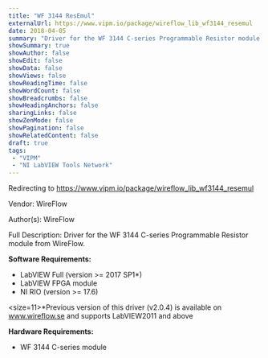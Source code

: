 ```yaml
---
title: "WF 3144 ResEmul"
externalUrl: https://www.vipm.io/package/wireflow_lib_wf3144_resemul
date: 2018-04-05
summary: "Driver for the WF 3144 C-series Programmable Resistor module from WireFlow."
showSummary: true
showAuthor: false
showEdit: false
showData: false
showViews: false
showReadingTime: false
showWordCount: false
showBreadcrumbs: false
showHeadingAnchors: false
sharingLinks: false
showZenMode: false
showPagination: false
showRelatedContent: false
draft: true
tags:
 - "VIPM"
 - "NI LabVIEW Tools Network"
---
```


Redirecting to https://www.vipm.io/package/wireflow_lib_wf3144_resemul

Vendor: WireFlow

Author(s): WireFlow
 
Full Description:
Driver for the WF 3144 C-series Programmable Resistor module from WireFlow.

**Software Requirements:**
- LabVIEW Full (version >= 2017 SP1*)
- LabVIEW FPGA module
- NI RIO (version >= 17.6)

<size=11>*Previous version of this driver (v2.0.4) is available on www.wireflow.se and supports LabVIEW2011 and above</size>

**Hardware Requirements:**
- WF 3144 C-series module